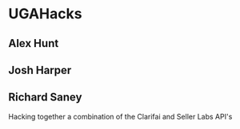 # UGAHacks

## Alex Hunt
## Josh Harper
## Richard Saney

Hacking together a combination of the Clarifai and Seller Labs API's
